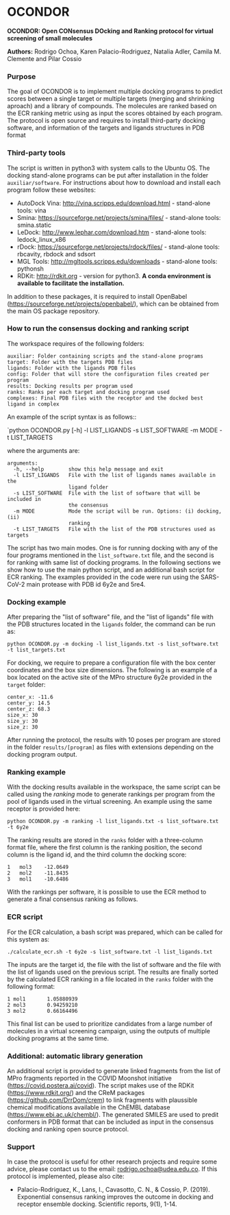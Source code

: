 # OCONDOR

**OCONDOR: Open CONsensus DOcking and Ranking protocol for virtual screening of small molecules**

**Authors:** Rodrigo Ochoa, Karen Palacio-Rodriguez, Natalia Adler, Camila M. Clemente and Pilar Cossio

### Purpose

The goal of OCONDOR is to implement multiple docking programs to predict scores between a single target or multiple targets (merging and shrinking aproach) and a library of compounds. The molecules are ranked based on the ECR ranking metric using as input the scores obtained by each program. The protocol is open source and requires to install third-party docking software, and information of the targets and ligands structures in PDB format

### Third-party tools

The script is written in python3 with system calls to the Ubuntu OS. The docking stand-alone programs can be put after installation in the folder `auxiliar/software`. For instructions about how to download and install each program follow these websites:

- AutoDock Vina: http://vina.scripps.edu/download.html - stand-alone tools: vina
- Smina: https://sourceforge.net/projects/smina/files/ - stand-alone tools: smina.static
- LeDock: http://www.lephar.com/download.htm - stand-alone tools: ledock_linux_x86
- rDock: https://sourceforge.net/projects/rdock/files/ - stand-alone tools: rbcavity, rbdock and sdsort
- MGL Tools: http://mgltools.scripps.edu/downloads - stand-alone tools: pythonsh
- RDKit: http://rdkit.org - version for python3. **A conda environment is available to facilitate the installation.**

In addition to these packages, it is required to install OpenBabel (https://sourceforge.net/projects/openbabel/), which can be obtained from the main OS package repository.

### How to run the consensus docking and ranking script

The workspace requires of the following folders:

```
auxiliar: Folder containing scripts and the stand-alone programs
target: Folder with the targets PDB files
ligands: Folder with the ligands PDB files
config: Folder that will store the configuration files created per program
results: Docking results per program used
ranks: Ranks per each target and docking program used
complexes: Final PDB files with the receptor and the docked best ligand in complex
```

An example of the script syntax is as follows::

`python OCONDOR.py [-h] -l LIST_LIGANDS -s LIST_SOFTWARE -m MODE -t LIST_TARGETS 
                                       
where the arguments are:

```
arguments:
  -h, --help        show this help message and exit
  -l LIST_LIGANDS   File with the list of ligands names available in the
                    ligand folder
  -s LIST_SOFTWARE  File with the list of software that will be included in
                    the consensus
  -m MODE           Mode the script will be run. Options: (i) docking, (ii)
                    ranking
  -t LIST_TARGETS   File with the list of the PDB structures used as targets
 ```

The script has two main modes. One is for running docking with any of the four programs mentioned in the `list_software.txt` file, and the second is for ranking with same list of docking programs. In the following sections we show how to use the main python script, and an additional bash script for ECR ranking. The examples provided in the code were run using the SARS-CoV-2 main protease with PDB id 6y2e and 5re4.

### Docking example

After preparing the "list of software" file, and the "list of ligands" file with the PDB structures located in the `ligands` folder, the command can be run as:

```
python OCONDOR.py -m docking -l list_ligands.txt -s list_software.txt -t list_targets.txt
```

For docking, we require to prepare a configuration file with the box center coordinates and the box size dimensions. The following is an example of a box located on the active site of the MPro structure 6y2e provided in the `target` folder:

```
center_x: -11.6
center_y: 14.5
center_z: 68.3
size_x: 30
size_y: 30
size_z: 30
```
After running the protocol, the results with 10 poses per program are stored in the folder `results/[program]` as files with extensions depending on the docking program output.

### Ranking example

With the docking results available in the workspace, the same script can be called using the *ranking* mode to generate rankings per program from the pool of ligands used in the virtual screening. An example using the same receptor is provided here:

```
python OCONDOR.py -m ranking -l list_ligands.txt -s list_software.txt -t 6y2e
```

The ranking results are stored in the `ranks` folder with a three-column format file, where the first column is the ranking position, the second column is the ligand id, and the third column the docking score:

```
1	mol3	-12.0649
2	mol2	-11.8435
3	mol1	-10.6486
```

With the rankings per software, it is possible to use the ECR method to generate a final consensus ranking as follows.

### ECR script

For the ECR calculation, a bash script was prepared, which can be called for this system as:

```
./calculate_ecr.sh -t 6y2e -s list_software.txt -l list_ligands.txt
```

The inputs are the target id, the file with the list of software and the file with the list of ligands used on the previous script. The results are finally sorted by the calculated ECR ranking in a file located in the `ranks` folder with the following format:

```
1 mol1       1.05880939
2 mol3       0.94259210
3 mol2       0.66164496
```

This final list can be used to prioritize candidates from a large number of molecules in a virtual screening campaign, using the outputs of multiple docking programs at the same time.

### Additional: automatic library generation

An additional script is provided to generate linked fragments from the list of MPro fragments reported in the COVID Moonshot initiative (https://covid.postera.ai/covid). The script makes use of the RDKit (https://www.rdkit.org/) and the CReM packages (https://github.com/DrrDom/crem) to link fragments with plaussible chemical modifications available in the ChEMBL database (https://www.ebi.ac.uk/chembl/). The generated SMILES are used to predit conformers in PDB format that can be included as input in the consensus docking and ranking open source protocol.

### Support

In case the protocol is useful for other research projects and require some advice, please contact us to the email: rodrigo.ochoa@udea.edu.co. If this protocol is implemented, please also cite: 

- Palacio-Rodriguez, K., Lans, I., Cavasotto, C. N., & Cossio, P. (2019). Exponential consensus ranking improves the outcome in docking and receptor ensemble docking. Scientific reports, 9(1), 1-14.
